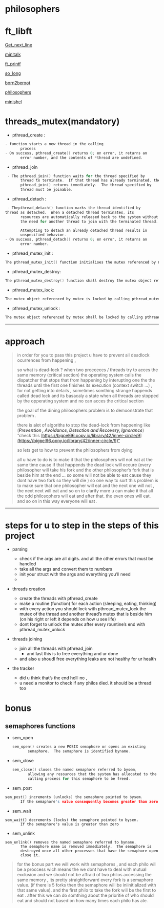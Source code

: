 # philosophers

# ft_libft

[Get_next_line](https://www.notion.so/Get_next_line-043526f2ff2849feaefaf04b3e8ff46e)

[minitalk](https://www.notion.so/minitalk-44aab71262f74b679abfb49d5da1b8aa)

[ft_printf](https://www.notion.so/ft_printf-6071f0b0d3fa4889adae581cfd0e6a0e)

[so_long](https://www.notion.so/so_long-cc1965d39ca54920989c90c72e76174e)

[born2beroot](https://www.notion.so/born2beroot-ca3043b3ffd040829aa4b8db35e25f46)

[philosophers](https://www.notion.so/philosophers-d3fa38c2655b42a99b31e045c9c0f28f)

[minishel](https://www.notion.so/minishel-6e57178233974903a0324bf84bbb571b)



# threads_mutex(mandatory)

- pthread_create :

```c
- function starts a new thread in the calling
       process 
- On success, pthread_create() returns 0; on error, it returns an
       error number, and the contents of *thread are undefined.
```

- pthread_join

```c
 - The pthread_join() function waits for the thread specified by
       thread to terminate.  If that thread has already terminated, then
       pthread_join() returns immediately.  The thread specified by
       thread must be joinable.

```

- pthread_detach :

```c
 - Thepthread_detach() function marks the thread identified by
thread as detached.  When a detached thread terminates, its
       resources are automatically released back to the system without
       the need for another thread to join with the terminated thread.

       Attempting to detach an already detached thread results in
       unspecified behavior.
- On success, pthread_detach() returns 0; on error, it returns an
       error number.
```

- pthread_mutex_init :

```c
The pthread_mutex_init() function initialises the mutex referenced by mutex with attributes specified by attr. If attr is NULL, the default mutex attributes are used; the effect is the same as passing the address of a default mutex attributes object. Upon successful initialisation, the state of the mutex becomes initialised and unlocked.
```

- pthread_mutex_destroy:

```c
The pthread_mutex_destroy() function shall destroy the mutex object referenced by mutex; the mutex object becomes, in effect, uninitialized. An implementation may cause pthread_mutex_destroy() to set the object referenced by mutex to an invalid value. A destroyed mutex object can be reinitialized using pthread_mutex_init(); the results of otherwise referencing the object after it has been destroyed are undefined.
```

- pthread_mutex_lock:

```c
The mutex object referenced by mutex is locked by calling pthread_mutex_lock(). If the mutex is already locked, the calling thread blocks until the mutex becomes available. This operation returns with the mutex object referenced by mutex in the locked state with the calling thread as its owner.
```

- pthread_mutex_unlock :

```c
The mutex object referenced by mutex shall be locked by calling pthread_mutex_lock(). If the mutex is already locked, the calling thread shall block until the mutex becomes available. This operation shall return with the mutex object referenced by mutex in the locked state with the calling thread as its owner.
```

---

# approach

> in order for you to pass this project u have to prevent all deadlock ocurrences from happening ,
> 
> 
> so what is dead-lock ? when two procceces / threads try to acces  the same memory (critical section) the operating system calls the dispatcher that stops that from happening by interupting one the the threads until the first one finishes its execution (context switch ...) , for not getting into details  , sometimes somthing strange happends called dead lock and its basacaly a state when all threads are stopped by the opperating system and no can acces the critical section 
> 
> the goal of the dining philosophers problem is to demoonstrate that problem .
> 
> there is alot of algoriths to stop the dead-lock from happening like (***Prevention , Avoidance, Detection and Recovery, Ignorance***) “check this [https://bigpel66.oopy.io/library/42/inner-circle/9](https://bigpel66.oopy.io/library/42/inner-circle/9)”
> 
> so lets get to how to prevent the philosophers from dying 
> 
> all u have to do is to make it that the philosophers will not eat at the same time cause if that happends  the dead lock will occure (every philosopher will take his fork and the other philosopher’s fork that is beside him at the end  ... so some will not be able to eat cause they dont have two fork so they will die ) so one way to sort this problem is to make sure that one philosopher will eat and the next one will not , the next next will eat and so on  to clarify more u can make it that all the odd philosophers will eat and after that. the even ones will eat. and so on  in this way everyone will eat .
> 

---

# steps for u to step in the steps of this project

- parsing
    - check if the args are all digits. and all the other errors that must be handled
    - take all the args and convert them to numbers
    - init your struct with the args and everything you’ll need
    - 
- threads creation
    - create  the threads with pthread_create
    - make a routine (function) for each action (sleeping, eating, thinking)
    - with every action you should lock with pthread_mutex_lock the mutex of the thread and another thread’s mutex that is beside him (on his right or left it depends on how u see life)
    - dont forget to unlock the mutex after every rountine’s end with pthread_mutex_unlock
    
- threads joining
    - join all the threads with pthread_join
        - and last this is to free everything and ur done
    - and also u shoudl free everything leaks are not healthy for ur health
- the tracker
    - did u think that’s the end  helll no ,
    - u need a monitor to check if any philos died. it should be a thread too

# bonus

## semaphores functions

- sem_open
    
    ```c
    sem_open() creates a new POSIX semaphore or opens an existing
           semaphore.  The semaphore is identified byname.
    ```
    

- sem_close
    
    ```c
    sem_close() closes the named semaphore referred to bysem,
           allowing any resources that the system has allocated to the
           calling process for this semaphore to be freed.
    
    ```
    
- sem_post

```c
sem_post() increments (unlocks) the semaphore pointed to bysem.
       If the semaphore's value consequently becomes greater than zero
```

- sem_wait

```
sem_wait() decrements (locks) the semaphore pointed to bysem.
       If the semaphore's value is greater than zero
```

- sem_unlink

```
sem_unlink() removes the named semaphore referred to byname.
       The semaphore name is removed immediately.  The semaphore is
       destroyed once all other processes that have the semaphore open
       close it.

```

> for the bonus part we will work with semaphores , and each philo will be a proccess wich means the we dont have to deal with mutual exclusion and we should not be affraid of two philos accessing the same memory ,  its pretty straightforward  every fork is a semaphore value. (if there is 5 forks then the semaphore will be iniinitialized with that same value). and the first philo to take the fork will be the first to eat . after this we can do somthing about the prioritie of who should eat and should not based on how many times each philo has ate.
>
